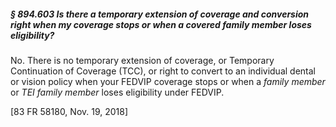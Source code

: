 ##### § 894.603 Is there a temporary extension of coverage and conversion right when my coverage stops or when a covered family member loses eligibility? #####

No. There is no temporary extension of coverage, or Temporary Continuation of Coverage (TCC), or right to convert to an individual dental or vision policy when your FEDVIP coverage stops or when a *family member* or *TEI family member* loses eligibility under FEDVIP.

[83 FR 58180, Nov. 19, 2018]
